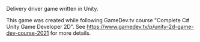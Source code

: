 Delivery driver game written in Unity.

This game was created while following GameDev.tv course "Complete C# Unity Game Developer 2D".
See https://www.gamedev.tv/p/unity-2d-game-dev-course-2021 for more details.
